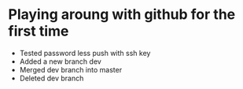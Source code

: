 # Playing aroung with github for the first time

* Tested password less push with ssh key
* Added a new branch dev
* Merged dev branch into master
* Deleted dev branch
